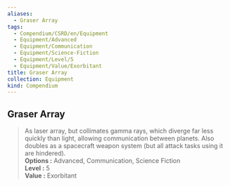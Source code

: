 ```yaml
---
aliases:
  - Graser Array
tags:
  - Compendium/CSRD/en/Equipment
  - Equipment/Advanced
  - Equipment/Communication
  - Equipment/Science-Fiction
  - Equipment/Level/5
  - Equipment/Value/Exorbitant
title: Graser Array
collection: Equipment
kind: Compendium
---
```

## Graser Array  
  
>As laser array, but collimates gamma rays, which diverge far less quickly than light, allowing communication between planets. Also doubles as a spacecraft weapon system (but all attack tasks using it are hindered).  
> **Options :** Advanced, Communication, Science Fiction  
> **Level :** 5  
> **Value :** Exorbitant